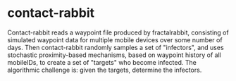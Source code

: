 # contact-rabbit
Contact-rabbit reads a waypoint file produced by fractalrabbit, consisting of simulated waypoint data for multiple mobile devices over some number of days. Then contact-rabbit randomly samples a set of "infectors", and uses stochastic proximity-based mechanisms, based on waypoint history of all mobileIDs, to create a set of "targets" who become infected. The algorithmic challenge is: given the targets, determine the infectors. 
